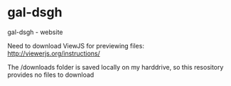 # gal-dsgh
gal-dsgh - website

Need to download ViewJS for previewing files: http://viewerjs.org/instructions/

The /downloads folder is saved locally on my harddrive, so this resository provides no files to download

